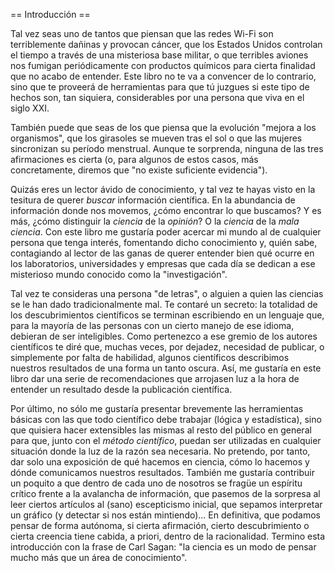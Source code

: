 == Introducción ==

Tal vez seas uno de tantos que piensan que las redes Wi-Fi son terriblemente dañinas y provocan cáncer, que los Estados Unidos controlan el tiempo a través de una misteriosa base militar, o que terribles aviones nos fumigan periódicamente con productos químicos para cierta finalidad que no acabo de entender. Este libro no te va a convencer de lo contrario, sino que te proveerá de herramientas para que tú juzgues si este tipo de hechos son, tan siquiera, considerables por una persona que viva en el siglo XXI.

También puede que seas de los que piensa que la evolución "mejora a los organismos", que los girasoles se mueven tras el sol o que las mujeres sincronizan su período menstrual. Aunque te sorprenda, ninguna de las tres afirmaciones es cierta (o, para algunos de estos casos, más concretamente, diremos que "no existe suficiente evidencia").

Quizás eres un lector ávido de conocimiento, y tal vez te hayas visto en la tesitura de querer *buscar* información científica. En la abundancia de información donde nos movemos, ¿cómo encontrar lo que buscamos? Y es más, ¿cómo distinguir la *ciencia* de la *opinión*? O la *ciencia* de la *mala ciencia*. Con este libro me gustaría poder acercar mi mundo al de cualquier persona que tenga interés, fomentando dicho conocimiento y, quién sabe, contagiando al lector de las ganas de querer entender bien qué ocurre en los laboratorios, universidades y empresas que cada día se dedican a ese misterioso mundo conocido como la "investigación".

Tal vez te consideras una persona "de letras", o alguien a quien las ciencias se le han dado tradicionalmente mal. Te contaré un secreto: la totalidad de los descubrimientos científicos se terminan escribiendo en un lenguaje que, para la mayoría de las personas con un cierto manejo de ese idioma, debieran de ser inteligibles. Como pertenezco a ese gremio de los autores científicos te diré que, muchas veces, por dejadez, necesidad de publicar, o simplemente por falta de habilidad, algunos científicos describimos nuestros resultados de una forma un tanto oscura. Así, me gustaría en este libro dar una serie de recomendaciones que arrojasen luz a la hora de entender un resultado desde la publicación científica.

Por último, no sólo me gustaría presentar brevemente las herramientas básicas con las que todo científico debe trabajar (lógica y estadística), sino que quisiera hacer extensibles las mismas al resto del público en general para que, junto con el *método científico*, puedan ser utilizadas en cualquier situación donde la luz de la razón sea necesaria. No pretendo, por tanto, dar solo una exposición de qué hacemos en ciencia, cómo lo hacemos y dónde comunicamos nuestros resultados. También me gustaría contribuir un poquito a que dentro de cada uno de nosotros se fragüe un espíritu crítico frente a la avalancha de información, que pasemos de la sorpresa al leer ciertos artículos al (sano) escepticismo inicial, que sepamos interpretar un gráfico (y detectar si nos están mintiendo)... En definitiva, que podamos pensar de forma autónoma, si cierta afirmación, cierto descubrimiento o cierta creencia tiene cabida, a priori, dentro de la racionalidad. Termino esta introducción con la frase de Carl Sagan: "la ciencia es un modo de pensar mucho más que un área de conocimiento".
